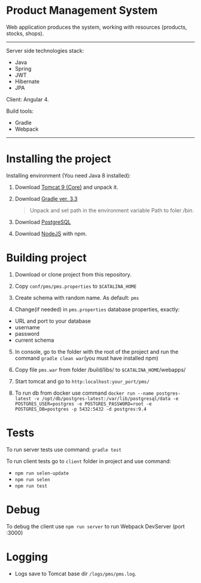 Product Management System
=========================
Web application produces the system, working with resources (products, stocks, shops).

***

Server side technologies stack: 
- Java
- Spring
- JWT
- Hibernate
- JPA

Client: Angular 4.

Build tools: 
- Gradle
- Webpack

***

Installing the project
===================================
Installing environment (You need Java 8 installed):

1. Download [Tomcat 9 (Core)](http://tomcat.apache.org/download-90.cgi) and unpack it.

2. Download [Gradle ver. 3.3](https://gradle.org/install#manually)
    >Unpack and set path in the environment variable Path to foler */bin*.
 
3. Download [PostgreSQL](https://www.postgresql.org/download/windows/)

4. Download [NodeJS](https://nodejs.org/en/download/) with npm.

Building project
================
1. Download or clone project from this repository.

2. Copy `conf/pms/pms.properties` to `$CATALINA_HOME`

3. Create schema with random name. As default: `pms`

4. Change(if needed) in `pms.properties` database properties, exactly:
 - URL and port to your database
 - username
 - password
 - current schema

5. In console, go to the folder with the root of the project and run the command `gradle clean war`(you must have installed npm)

6. Copy file `pms.war` from folder /build/libs/ to `$CATALINA_HOME`/webapps/

7. Start tomcat and go to `http:localhost:your_port/pms/`

8. To run db from docker use command `docker run --name postgres-latest -v /opt/db/postgres-latest:/var/lib/postgresql/data -e POSTGRES_USER=postgres -e POSTGRES_PASSWORD=root -e POSTGRES_DB=postgres -p 5432:5432 -d postgres:9.4`

Tests
=====
To run server tests use command: `gradle test`

To run client tests go to `client` folder in project and use command: 
* `npm run selen-update`
* `npm run selen`
* `npm run test`

Debug
=====
To debug the client use `npm run server` to run Webpack DevServer (port :3000)

Logging
=======
* Logs save to Tomcat base dir `/logs/pms/pms.log`.